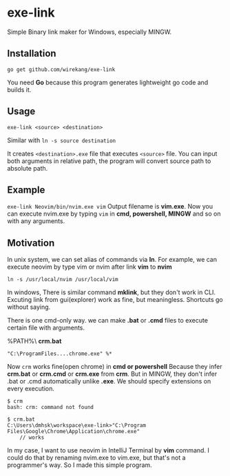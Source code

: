 # exe-link
Simple Binary link maker for Windows, especially MINGW.

## Installation

``` go get github.com/wirekang/exe-link ```

You need **Go** because this program generates lightweight go code and builds it.


## Usage

```exe-link <source> <destination>```

Similar with ```ln -s source destination```  

It creates ```<destination>.exe``` file that executes ```<source>``` file. You can input both arguments in relative path, the program will convert source path to absolute path.

## Example
```exe-link Neovim/bin/nvim.exe vim```
Output filename is **vim.exe**. Now you can execute nvim.exe by typing ```vim``` in **cmd, powershell, MINGW** and so on with any arguments.

## Motivation
In unix system, we can set alias of commands via **ln**. For example, we can execute neovim by type vim or nvim after link **vim** to **nvim**

``` ln -s /usr/local/nvim /usr/local/vim ```

In windows, There is similar command **mklink**, but they don't work in CLI.
Excuting link from gui(explorer) work as fine, but meaningless. Shortcuts go without saying.  

There is one cmd-only way. we can make **.bat** or **.cmd** files to execute certain file with arguments.

%PATH%\ **crm.bat**
```
"C:\ProgramFiles....chrome.exe" %*
```  

Now ```crm``` works fine(open chrome) in **cmd or powershell** Because they infer **crm.bat** or **crm.cmd** or **crm.exe** from **crm**.
But in MINGW, they don't infer .bat or .cmd automatically unlike **.exe**. We should specify extensions on every execution.
```
$ crm
bash: crm: command not found

$ crm.bat
C:\Users\dmhsk\workspace\exe-link>"C:\Program Files\Google\Chrome\Application\chrome.exe"
    // works
```
  
In my case, I want to use neovim in IntelliJ Terminal by **vim** command. I could do that by renaming nvim.exe to vim.exe, but that's not a programmer's way. So I made this simple program.

